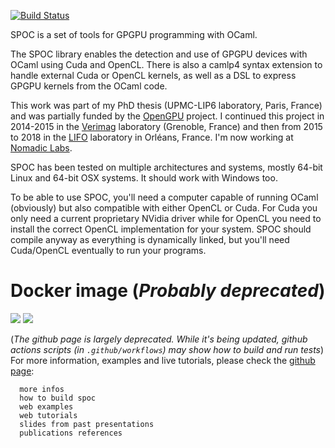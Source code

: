 [![Build Status](https://github.com/mathiasbourgoin/SPOC/actions/workflows/build.yml/badge.svg)](https://github.com/mathiasbourgoin/SPOC/actions)

SPOC is a set of tools for GPGPU programming with OCaml.

The SPOC library enables the detection and use of GPGPU devices with
OCaml using Cuda and OpenCL. There is also a camlp4 syntax extension
to handle external Cuda or OpenCL kernels, as well as a DSL to express
GPGPU kernels from the OCaml code.

This work was part of my PhD thesis (UPMC-LIP6 laboratory, Paris,
France) and was partially funded by the [OpenGPU](http://opengpu.net/)
project. I continued this project in 2014-2015 in the
[Verimag](http://www-verimag.imag.fr) laboratory (Grenoble, France)
and then from 2015 to 2018 in the
[LIFO](http://www.univ-orleans.fr/lifo/) laboratory in Orléans,
France. I'm now working at [Nomadic Labs](https://nomadic-labs.com).

SPOC has been tested on multiple architectures and systems, mostly
64-bit Linux and 64-bit OSX systems. It should work with Windows too.

To be able to use SPOC, you'll need a computer capable of running
OCaml (obviously) but also compatible with either OpenCL or Cuda. For
Cuda you only need a current proprietary NVidia driver while for
OpenCL you need to install the correct OpenCL implementation for your
system. SPOC should compile anyway as everything is dynamically
linked, but you'll need Cuda/OpenCL eventually to run your programs.

# Docker image (*Probably deprecated*)
[![](https://images.microbadger.com/badges/version/mathiasbourgoin/spoc.svg)](https://microbadger.com/images/mathiasbourgoin/spoc) [![](https://images.microbadger.com/badges/image/mathiasbourgoin/spoc.svg)](https://microbadger.com/images/mathiasbourgoin/spoc)

(*The github page is largely deprecated. While it's being updated, github actions scripts (in
`.github/workflows`) may show how to build and run tests*)
For more information, examples and live tutorials,
please check the [github page](http://mathiasbourgoin.github.io/SPOC/):

      more infos
      how to build spoc
      web examples
      web tutorials
      slides from past presentations
      publications references
